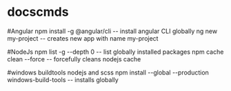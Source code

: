 # docscmds

#Angular
npm install -g @angular/cli -- install angular CLI globally
ng new my-project  -- creates new app with name my-project


#NodeJs
npm list -g --depth 0 -- list globally installed packages
npm cache clean --force -- forcefully cleans nodejs cache

#windows buildtools nodejs and scss
npm install --global --production windows-build-tools -- installs globally 
